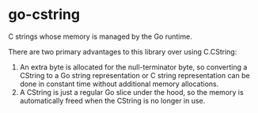 # go-cstring

C strings whose memory is managed by the Go runtime.

There are two primary advantages to this library over using C.CString:

1. An extra byte is allocated for the null-terminator byte, so converting a
   CString to a Go string representation or C string representation can be done
   in constant time without additional memory allocations.
1. A CString is just a regular Go slice under the hood, so the memory is
   automatically freed when the CString is no longer in use.
